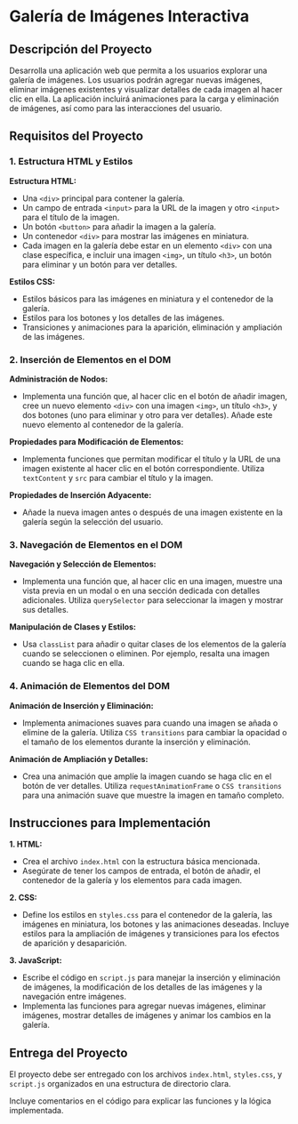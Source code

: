 # Galería de Imágenes Interactiva


## Descripción del Proyecto


Desarrolla una aplicación web que permita a los usuarios explorar una galería de imágenes. Los usuarios podrán agregar nuevas imágenes, eliminar imágenes existentes y visualizar detalles de cada imagen al hacer clic en ella. La aplicación incluirá animaciones para la carga y eliminación de imágenes, así como para las interacciones del usuario.


## Requisitos del Proyecto


### 1. Estructura HTML y Estilos


**Estructura HTML:**


- Una `<div>` principal para contener la galería.
- Un campo de entrada `<input>` para la URL de la imagen y otro `<input>` para el título de la imagen.
- Un botón `<button>` para añadir la imagen a la galería.
- Un contenedor `<div>` para mostrar las imágenes en miniatura.
- Cada imagen en la galería debe estar en un elemento `<div>` con una clase específica, e incluir una imagen `<img>`, un título `<h3>`, un botón para eliminar y un botón para ver detalles.


**Estilos CSS:**


- Estilos básicos para las imágenes en miniatura y el contenedor de la galería.
- Estilos para los botones y los detalles de las imágenes.
- Transiciones y animaciones para la aparición, eliminación y ampliación de las imágenes.


### 2. Inserción de Elementos en el DOM


**Administración de Nodos:**


- Implementa una función que, al hacer clic en el botón de añadir imagen, cree un nuevo elemento `<div>` con una imagen `<img>`, un título `<h3>`, y dos botones (uno para eliminar y otro para ver detalles). Añade este nuevo elemento al contenedor de la galería.


**Propiedades para Modificación de Elementos:**


- Implementa funciones que permitan modificar el título y la URL de una imagen existente al hacer clic en el botón correspondiente. Utiliza `textContent` y `src` para cambiar el título y la imagen.


**Propiedades de Inserción Adyacente:**


- Añade la nueva imagen antes o después de una imagen existente en la galería según la selección del usuario.


### 3. Navegación de Elementos en el DOM


**Navegación y Selección de Elementos:**


- Implementa una función que, al hacer clic en una imagen, muestre una vista previa en un modal o en una sección dedicada con detalles adicionales. Utiliza `querySelector` para seleccionar la imagen y mostrar sus detalles.


**Manipulación de Clases y Estilos:**


- Usa `classList` para añadir o quitar clases de los elementos de la galería cuando se seleccionen o eliminen. Por ejemplo, resalta una imagen cuando se haga clic en ella.


### 4. Animación de Elementos del DOM


**Animación de Inserción y Eliminación:**


- Implementa animaciones suaves para cuando una imagen se añada o elimine de la galería. Utiliza `CSS transitions` para cambiar la opacidad o el tamaño de los elementos durante la inserción y eliminación.


**Animación de Ampliación y Detalles:**


- Crea una animación que amplíe la imagen cuando se haga clic en el botón de ver detalles. Utiliza `requestAnimationFrame` o `CSS transitions` para una animación suave que muestre la imagen en tamaño completo.


## Instrucciones para Implementación


**1. HTML:**


- Crea el archivo `index.html` con la estructura básica mencionada.
- Asegúrate de tener los campos de entrada, el botón de añadir, el contenedor de la galería y los elementos para cada imagen.


**2. CSS:**


- Define los estilos en `styles.css` para el contenedor de la galería, las imágenes en miniatura, los botones y las animaciones deseadas. Incluye estilos para la ampliación de imágenes y transiciones para los efectos de aparición y desaparición.


**3. JavaScript:**


- Escribe el código en `script.js` para manejar la inserción y eliminación de imágenes, la modificación de los detalles de las imágenes y la navegación entre imágenes.
- Implementa las funciones para agregar nuevas imágenes, eliminar imágenes, mostrar detalles de imágenes y animar los cambios en la galería.


## Entrega del Proyecto


El proyecto debe ser entregado con los archivos `index.html`, `styles.css`, y `script.js` organizados en una estructura de directorio clara.


Incluye comentarios en el código para explicar las funciones y la lógica implementada.





